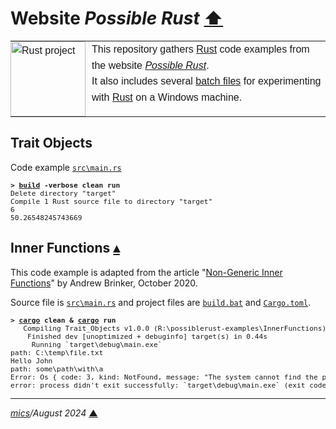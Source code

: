 # <span id="top">Website <i>Possible Rust</i></span> <span style="size:30%;"><a href="../README.md">⬆</a></span>

<table style="font-family:Helvetica,Arial;line-height:1.6;">
  <tr>
  <td style="border:0;padding:0 10px 0 0;min-width:120px;"><a href="https://www.rust-lang.org/" rel="external"><img src="https://www.rust-lang.org/static/images/rust-logo-blk.svg" width="120" alt="Rust project"/></a></td>
  <td style="border:0;padding:0;vertical-align:text-top;">This repository gathers <a href="https://www.rust-lang.org/" rel="external">Rust</a> code examples from the website <a href="https://www.possiblerust.com/" rel="external"><i>Possible Rust</i></a>.<br/>
  It also includes several <a href="https://en.wikibooks.org/wiki/Windows_Batch_Scripting" rel="external">batch files</a> for experimenting with <a href="https://www.rust-lang.org/" rel="external">Rust</a> on a Windows machine.
  </td>
  </tr>
</table>

## <span id="trait_objects">Trait Objects</a>

Code example [`src\main.rs`](./TraitObjects/src/main.rs)

<pre style="font-size:80%;">
<b>&gt; <a href="TraitObjects/build.bat">build</a> -verbose clean run</b>
Delete directory "target"
Compile 1 Rust source file to directory "target"
6
50.26548245743669
</pre>

## <span id="inner_functions">Inner Functions</a> [**&#x25B4;**](#top)

This code example is adapted from the article "[Non-Generic Inner Functions](https://www.possiblerust.com/pattern/non-generic-inner-functions)" by Andrew Brinker, October 2020.

Source file is [`src\main.rs`](./InnerFunctions/src/main.rs) and project files are [`build.bat`](./InnerFunctions/build.bat) and [`Cargo.toml`](./InnerFunctions/Cargo.toml).

<pre style="font-size:80%;">
<b>&gt; <a href="https://doc.rust-lang.org/cargo/commands/cargo-run.html" rel="external">cargo</a> clean & <a href="https://doc.rust-lang.org/cargo/commands/cargo-run.html" rel="external">cargo</a> run</b>
   Compiling Trait_Objects v1.0.0 (R:\possiblerust-examples\InnerFunctions)
    Finished dev [unoptimized + debuginfo] target(s) in 0.44s
     Running `target\debug\main.exe`
path: C:\temp\file.txt
Hello John
path: some\path\with\a
Error: Os { code: 3, kind: NotFound, message: "The system cannot find the path specified." }
error: process didn't exit successfully: `target\debug\main.exe` (exit code: 1)
</pre>

***

*[mics](https://lampwww.epfl.ch/~michelou/)/August 2024* [**&#9650;**](#top)
<span id="bottom">&nbsp;</span>

<!-- link refs -->

[cargo_cli]: https://doc.rust-lang.org/cargo/commands/cargo.html
[rustc_cli]: https://man.archlinux.org/man/rustc.1.en
